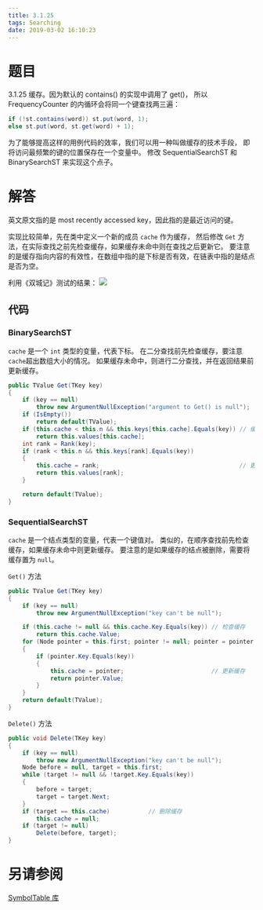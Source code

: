 ```yaml
---
title: 3.1.25
tags: Searching
date: 2019-03-02 16:10:23
---
```


# 题目

3.1.25
缓存。因为默认的 contains() 的实现中调用了 get()，
所以 FrequencyCounter 的内循环会将同一个键查找两三遍：
```java
if (!st.contains(word)) st.put(word, 1);
else st.put(word, st.get(word) + 1);
```
为了能够提高这样的用例代码的效率，我们可以用一种叫做缓存的技术手段，
即将访问最频繁的键的位置保存在一个变量中。
修改 SequentialSearchST 和 BinarySearchST 来实现这个点子。

# 解答

英文原文指的是 most recently accessed key，因此指的是最近访问的键。

实现比较简单，先在类中定义一个新的成员 `cache` 作为缓存，
然后修改 `Get` 方法，在实际查找之前先检查缓存，如果缓存未命中则在查找之后更新它。
要注意的是缓存指向内容的有效性，在数组中指的是下标是否有效，在链表中指的是结点是否为空。

利用《双城记》测试的结果：
![](./1.png)

## 代码

### BinarySearchST

`cache` 是一个 `int` 类型的变量，代表下标。
在二分查找前先检查缓存，要注意`cache`超出数组大小的情况。
如果缓存未命中，则进行二分查找，并在返回结果前更新缓存。

```csharp
public TValue Get(TKey key)
{
    if (key == null)
        throw new ArgumentNullException("argument to Get() is null");
    if (IsEmpty())
        return default(TValue);
    if (this.cache < this.n && this.keys[this.cache].Equals(key)) // 缓存检查
        return this.values[this.cache];
    int rank = Rank(key);
    if (rank < this.n && this.keys[rank].Equals(key))
    {
        this.cache = rank;                                        // 更新缓存
        return this.values[rank];
    }

    return default(TValue);
}
```

### SequentialSearchST

`cache` 是一个结点类型的变量，代表一个键值对。
类似的，在顺序查找前先检查缓存，如果缓存未命中则更新缓存。
要注意的是如果缓存的结点被删除，需要将缓存置为 `null`。

`Get()` 方法

```csharp
public TValue Get(TKey key)
{
    if (key == null)
        throw new ArgumentNullException("key can't be null");

    if (this.cache != null && this.cache.Key.Equals(key)) // 检查缓存
        return this.cache.Value;
    for (Node pointer = this.first; pointer != null; pointer = pointer.Next)
    {
        if (pointer.Key.Equals(key))
        {
            this.cache = pointer;                         // 更新缓存
            return pointer.Value;
        }
    }
    return default(TValue);
}
```

`Delete()` 方法

```csharp
public void Delete(TKey key)
{
    if (key == null)
        throw new ArgumentNullException("key can't be null");
    Node before = null, target = this.first;
    while (target != null && !target.Key.Equals(key))
    {
        before = target;
        target = target.Next;
    }
    if (target == this.cache)           // 删除缓存
        this.cache = null;
    if (target != null)
        Delete(before, target);
}
```

# 另请参阅

[SymbolTable 库](https://alg4.ikesnowy.com/docs/api/SymbolTable.html)